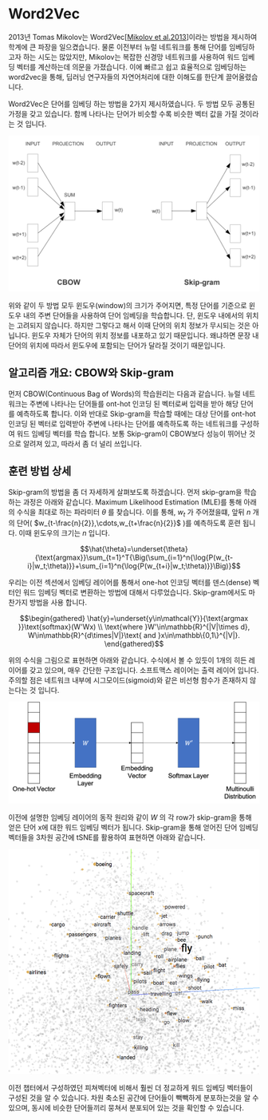 # Word2Vec

2013년 Tomas Mikolov는 Word2Vec[[Mikolov et al.2013](https://arxiv.org/abs/1310.4546)]이라는 방법을 제시하여 학계에 큰 파장을 일으켰습니다. 물론 이전부터 뉴럴 네트워크를 통해 단어를 임베딩하고자 하는 시도는 많았지만, Mikolov는 복잡한 신경망 네트워크를 사용하여 워드 임베딩 벡터를 계산하는데 의문을 가졌습니다. 이에 빠르고 쉽고 효율적으로 임베딩하는 word2vec을 통해, 딥러닝 연구자들의 자연어처리에 대한 이해도를 한단계 끌어올렸습니다.

Word2Vec은 단어를 임베딩 하는 방법을 2가지 제시하였습니다. 두 방법 모두 공통된 가정을 갖고 있습니다. 함께 나타나는 단어가 비슷할 수록 비슷한 벡터 값을 가질 것이라는 것 입니다.

![CBOW와 Skip-gram 알고리즘](../assets/06-04-01.png)

위와 같이 두 방법 모두 윈도우(window)의 크기가 주어지면, 특정 단어를 기준으로 윈도우 내의 주변 단어들을 사용하여 단어 임베딩을 학습합니다. 단, 윈도우 내에서의 위치는 고려되지 않습니다. 하지만 그렇다고 해서 이때 단어의 위치 정보가 무시되는 것은 아닙니다. 윈도우 자체가 단어의 위치 정보를 내포하고 있기 때문입니다. 왜냐하면 문장 내 단어의 위치에 따라서 윈도우에 포함되는 단어가 달라질 것이기 때문입니다.

## 알고리즘 개요: CBOW와 Skip-gram

먼저 CBOW(Continuous Bag of Words)의 학습원리는 다음과 같습니다. 뉴럴 네트워크는 주변에 나타나는 단어들를 ont-hot 인코딩 된 벡터로써 입력을 받아 해당 단어를 예측하도록 합니다. 이와 반대로 Skip-gram을 학습할 때에는 대상 단어를 ont-hot 인코딩 된 벡터로 입력받아 주변에 나타나는 단어를 예측하도록 하는 네트워크를 구성하여 워드 임베딩 벡터를 학습 합니다. 보통 Skip-gram이 CBOW보다 성능이 뛰어난 것으로 알려져 있고, 따라서 좀 더 널리 쓰입니다.

## 훈련 방법 상세

Skip-gram의 방법을 좀 더 자세하게 살펴보도록 하겠습니다. 먼저 skip-gram을 학습하는 과정은 아래와 같습니다. Maximum Likelihood Estimation (MLE)를 통해 아래의 수식을 최대로 하는 파라미터 $\theta$ 를 찾습니다. 이를 통해, $w_t$ 가 주어졌을떄, 앞뒤 $n$ 개의 단어( $w_{t-\frac{n}{2}},\cdots,w_{t+\frac{n}{2}}$ )를 예측하도록 훈련 됩니다. <comment> 이때 윈도우의 크기는 $n$ 입니다. </comment>

$$\hat{\theta}=\underset{\theta}{\text{argmax}}\sum_{t=1}^T{\Big(\sum_{i=1}^n{\log{P(w_{t-i}|w_t;\theta)}}+\sum_{i=1}^n{\log{P(w_{t+i}|w_t;\theta)}}\Big)}$$

우리는 이전 섹션에서 임베딩 레이어를 통해서 one-hot 인코딩 벡터를 덴스(dense) 벡터인 워드 임베딩 벡터로 변환하는 방법에 대해서 다루었습니다. Skip-gram에서도 마찬가지 방법을 사용 합니다.

$$\begin{gathered}
\hat{y}=\underset{y\in\mathcal{Y}}{\text{argmax }}\text{softmax}(W'Wx) \\
\text{where }W'\in\mathbb{R}^{|V|\times d}, W\in\mathbb{R}^{d\times|V|}\text{ and }x\in\mathbb\{0,1\}^{|V|}.
\end{gathered}$$

위의 수식을 그림으로 표현하면 아래와 같습니다. 수식에서 볼 수 있듯이 1개의 히든 레이어를 갖고 있으며, 매우 간단한 구조입니다. <comment> 소프트맥스 레이어는 출력 레이어 입니다. </comment> 주의할 점은 네트워크 내부에 시그모이드(sigmoid)와 같은 비선형 함수가 존재하지 않는다는 것 입니다.

![Skip-gram의 아키텍쳐](../assets/06-04-02.png)

이전에 설명한 임베딩 레이어의 동작 원리와 같이 $W$ 의 각 row가 skip-gram을 통해 얻은 단어 x에 대한 워드 임베딩 벡터가 됩니다. Skip-gram을 통해 얻어진 단어 임베딩 벡터들을 3차원 공간에 tSNE를 활용하여 표현하면 아래와 같습니다.

![Skip-gram을 통해 얻은 word embedding 벡터를 t-SNE를 통해 visualization 한 예제](../assets/06-04-03.png)

이전 챕터에서 구성하였던 피쳐벡터에 비해서 훨씬 더 정교하게 워드 임베딩 벡터들이 구성된 것을 알 수 있습니다. 차원 축소된 공간에 단어들이 빽빽하게 분포하는것을 알 수 있으며, 동시에 비슷한 단어들끼리 뭉쳐서 분포되어 있는 것을 확인할 수 있습니다.
